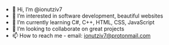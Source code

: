 - 👋 Hi, I’m @ionutziv7
- 👀 I’m interested in software development, beautiful websites
- 🌱 I’m currently learning C#, C++, HTML, CSS, JavaScript
- 💞️ I’m looking to collaborate on great projects
- 📫 How to reach me - email: ionutziv7@protonmail.com

<!---
ionutziv7/ionutziv7 is a ✨ special ✨ repository because its `README.md` (this file) appears on your GitHub profile.
You can click the Preview link to take a look at your changes.
--->
